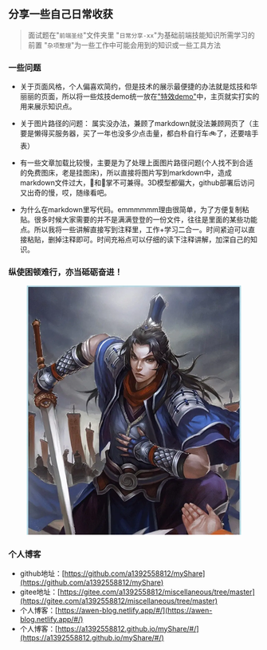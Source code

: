 ## 分享一些自己日常收获

> 面试题在"`前端圣经`"文件夹里
> "`日常分享-xx`"为基础前端技能知识所需学习的前置
> "`杂项整理`"为一些工作中可能会用到的知识或一些工具方法

### 一些问题

* 关于页面风格，个人偏喜欢简约，但是技术的展示最便捷的办法就是炫技和华丽丽的页面，所以将一些炫技demo统一放在["特效demo"](https://awen-blog.netlify.app/#/demo)中，主页就实打实的用来展示知识点。

* 关于图片路径的问题： 属实没办法，兼顾了markdown就没法兼顾网页了（主要是懒得买服务器，买了一年也没多少点击量，都白朴自行车🚲了，还要啥手表）

* 有一些文章加载比较慢，主要是为了处理上面图片路径问题(个人找不到合适的免费图床，老是挂图床)，所以直接将图片写到markdown中，造成markdown文件过大，🐠和🐻掌不可兼得。3D模型都偏大，github部署后访问又出奇的慢，哎，随缘看吧。

* 为什么在markdown里写代码。emmmmmm理由很简单，为了方便复制粘贴。很多时候大家需要的并不是满满登登的一份文件，往往是里面的某些功能点。所以我将一些讲解直接写到注释里，工作+学习二合一。时间紧迫可以直接粘贴，删掉注释即可。时间充裕点可以仔细的读下注释讲解，加深自己的知识。

### **纵使困顿难行，亦当砥砺奋进！**

<div align=center> 
    <img src="./image/jiangwei.jpg" alt="avatar" style="zoom:50%" />
</div>

### 个人博客

* github地址：[https://github.com/a1392558812/myShare](https://github.com/a1392558812/myShare)
* gitee地址：[https://gitee.com/a1392558812/miscellaneous/tree/master](https://gitee.com/a1392558812/miscellaneous/tree/master)
* 个人博客：[https://awen-blog.netlify.app/#/](https://awen-blog.netlify.app/#/)
* 个人博客：[https://a1392558812.github.io/myShare/#/](https://a1392558812.github.io/myShare/#/)
